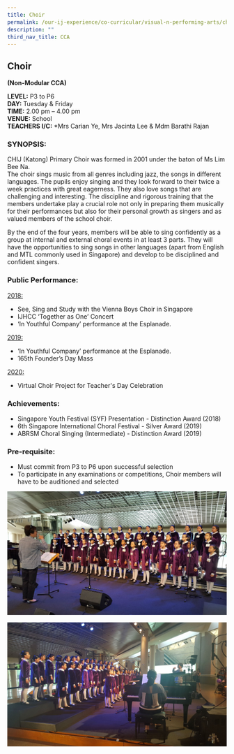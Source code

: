 ```yaml
---
title: Choir
permalink: /our-ij-experience/co-curricular/visual-n-performing-arts/choir/
description: ""
third_nav_title: CCA
---
```

## Choir

**(Non-Modular CCA)**

  

**LEVEL:**&nbsp;P3 to P6<br>
**DAY:**&nbsp;Tuesday &amp; Friday<br>
**TIME:**&nbsp;2.00 pm – 4.00 pm<br>
**VENUE:**&nbsp;School<br>
**TEACHERS I/C:**&nbsp;\*Mrs Carian Ye, Mrs Jacinta Lee &amp; Mdm Barathi Rajan

### SYNOPSIS:


CHIJ (Katong) Primary Choir was formed in 2001 under the baton of Ms Lim Bee Na.<br>
The choir sings music from all genres including jazz, the songs in different languages. The pupils enjoy singing and they look forward to their twice a week practices with great eagerness. They also love songs that are challenging and interesting. The discipline and rigorous training that the members undertake play a crucial role not only in preparing them musically for their performances but also for their personal growth as singers and as valued members of the school choir.

  

By the end of the four years, members will be able to sing confidently as a group at internal and external choral events in at least 3 parts. They will have the opportunities to sing songs in other languages (apart from English and MTL commonly used in Singapore) and develop to be disciplined and confident singers.

### Public Performance:


<u>2018:</u>

*   See, Sing and Study with the Vienna Boys Choir in Singapore
*   IJHCC ‘Together as One’ Concert
*   ‘In Youthful Company’ performance at the Esplanade.

  

<u>2019:</u>

*   ‘In Youthful Company’ performance at the Esplanade.
*   165th Founder’s Day Mass

  

<u>2020:</u>

*   Virtual Choir Project for Teacher's Day Celebration

### Achievements:


*   Singapore Youth Festival (SYF) Presentation - Distinction Award (2018)
*   6th Singapore International Choral Festival - Silver Award (2019)
*   ABRSM Choral Singing (Intermediate) - Distinction Award (2019)

### Pre-requisite:


*   Must commit from P3 to P6 upon successful selection
*   To participate in any examinations or competitions, Choir members will have to be auditioned and selected


![](/images/Co%20Curricular/Choir_1.jpg)

![](/images/Co%20Curricular/Choir_2.jpg)